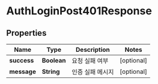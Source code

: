 

# AuthLoginPost401Response


## Properties

| Name | Type | Description | Notes |
|------------ | ------------- | ------------- | -------------|
|**success** | **Boolean** | 요청 실패 여부 |  [optional] |
|**message** | **String** | 인증 실패 메시지 |  [optional] |



